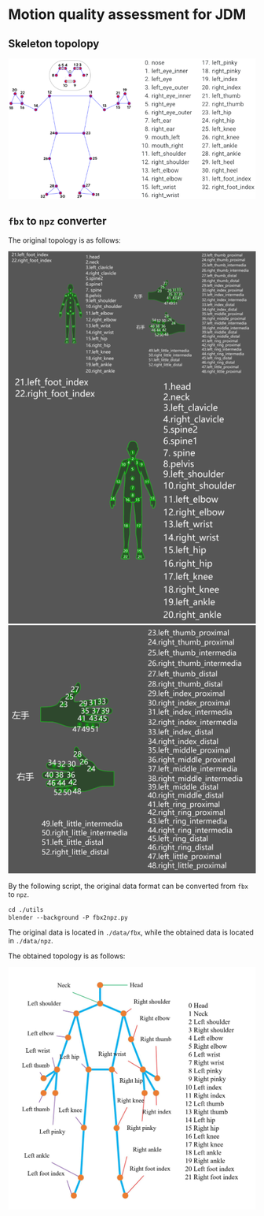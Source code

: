 # Motion quality assessment for JDM


## Skeleton topolopy

![](data/topology/pose_tracking_full_body_landmarks.png)


## `fbx` to `npz` converter

The original topology is as follows:

<center>
    <img src="./data/topology/skeleton_body.jpg" width="50%" align=left><img src="./data/topology/skeleton_hand.jpg" width="50%" align=right>
</center>

![](data/topology/skeleton_body.jpg)![](data/topology/skeleton_hand.jpg)

By the following script, the original data format can be converted from `fbx` to `npz`.

```shell script
cd ./utils
blender --background -P fbx2npz.py
```

The original data is located in `./data/fbx`, while the obtained data is located in `./data/npz`.

The obtained topology is as follows:

![](data/topology/topology.jpg)
